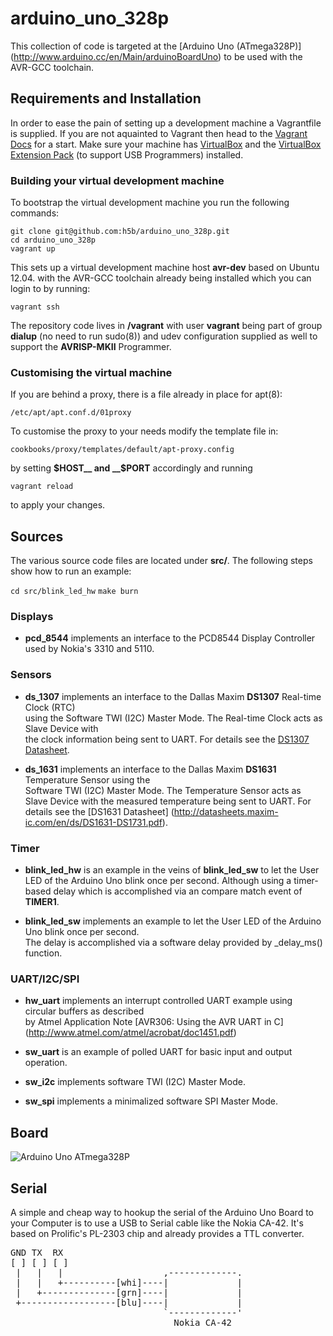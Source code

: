 # arduino_uno_328p

This collection of code is targeted at the [Arduino Uno (ATmega328P)] (http://www.arduino.cc/en/Main/arduinoBoardUno) to
be used with the AVR-GCC toolchain.

## Requirements and Installation

In order to ease the pain of setting up a development machine a Vagrantfile
is supplied.
If you are not aquainted to Vagrant then head to the
[Vagrant Docs](http://docs.vagrantup.com/v2/getting-started/index.html) for a start.
Make sure your machine has [VirtualBox](http://www.virtualbox.org) and the
[VirtualBox Extension Pack](http://download.virtualbox.org/virtualbox/4.2.18/)
(to support USB Programmers) installed.

### Building your virtual development machine

To bootstrap the virtual development machine you run the following commands:

```shell
git clone git@github.com:h5b/arduino_uno_328p.git
cd arduino_uno_328p
vagrant up
```

This sets up a virtual development machine host __avr-dev__ based on Ubuntu
12.04. with the AVR-GCC toolchain already being installed which you can
login to by running:

`vagrant ssh`

The repository code lives in __/vagrant__ with user __vagrant__ being part of
group __dialup__ (no need to run sudo(8)) and udev configuration supplied as well
to support the __AVRISP-MKII__ Programmer.

### Customising the virtual machine

If you are behind a proxy, there is a file already in place for apt(8):

`/etc/apt/apt.conf.d/01proxy`

To customise the proxy to your needs modify the template file in:

`cookbooks/proxy/templates/default/apt-proxy.config`

by setting __$HOST__ and __$PORT__ accordingly and running

`vagrant reload`

to apply your changes.

## Sources
The various source code files are located under __src/<module name>__.
The following steps show how to run an example:

`cd src/blink_led_hw`
`make burn`

### Displays

* __pcd_8544__ implements an interface to the PCD8544 Display Controller used by Nokia's 3310 and 5110.

### Sensors

* __ds_1307__ implements an interface to the Dallas Maxim __DS1307__ Real-time Clock (RTC)  
  using the Software TWI (I2C) Master Mode. The Real-time Clock acts as Slave Device with  
  the clock information being sent to UART. For details see the [DS1307 Datasheet](http://datasheets.maxim-ic.com/en/ds/DS1307.pdf).

* __ds_1631__ implements an interface to the Dallas Maxim __DS1631__ Temperature Sensor using the  
  Software TWI (I2C) Master Mode. The Temperature Sensor acts as Slave Device with the measured temperature being sent to UART.
  For details see the [DS1631 Datasheet] (http://datasheets.maxim-ic.com/en/ds/DS1631-DS1731.pdf).

### Timer

* __blink_led_hw__ is an example in the veins of __blink_led_sw__ to let the
  User LED of the Arduino Uno blink once per second. Although using a
  timer-based delay which is accomplished via an compare match event of __TIMER1__.

* __blink_led_sw__ implements an example to let the User LED of the Arduino Uno blink once per second.  
  The delay is accomplished via a software delay provided by _delay_ms() function.

### UART/I2C/SPI

* __hw_uart__ implements an interrupt controlled UART example using circular buffers as described  
  by Atmel Application Note [AVR306: Using the AVR UART in C] (http://www.atmel.com/atmel/acrobat/doc1451.pdf)

* __sw_uart__ is an example of polled UART for basic input and output operation.

* __sw_i2c__ implements software TWI (I2C) Master Mode.  

* __sw_spi__ implements a minimalized software SPI Master Mode.  

## Board
![Arduino Uno ATmega328P](https://github.com/h5b/arduino_uno_328p/raw/master/doc/img/Uno328p.jpg)

## Serial
A simple and cheap way to hookup the serial of the Arduino Uno Board to your
Computer is to use a USB to Serial cable like the Nokia CA-42.
It's based on Prolific's PL-2303 chip and already provides a TTL converter.

<pre>
GND TX  RX
[ ] [ ] [ ]
 |   |   |                   ,-------------.
 |   |   +----------[whi]----|             |
 |   +--------------[grn]----|             |
 +------------------[blu]----|             |
                             `-------------'
                               Nokia CA-42
</pre>
